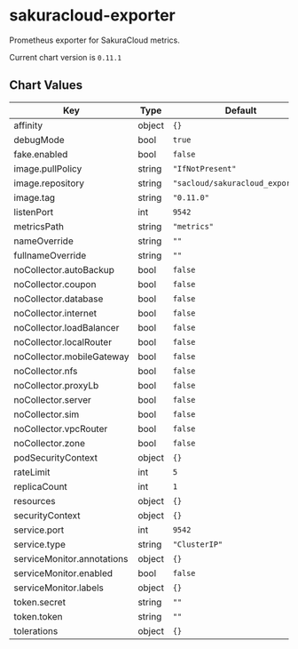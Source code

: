 sakuracloud-exporter
====================
Prometheus exporter for SakuraCloud metrics.

Current chart version is `0.11.1`





## Chart Values

| Key | Type | Default | Description |
|-----|------|---------|-------------|
| affinity | object | `{}` |  |
| debugMode | bool | `true` |  |
| fake.enabled | bool | `false` |  |
| image.pullPolicy | string | `"IfNotPresent"` |  |
| image.repository | string | `"sacloud/sakuracloud_exporter"` |  |
| image.tag | string | `"0.11.0"` |  |
| listenPort | int | `9542` |  |
| metricsPath | string | `"metrics"` |  |
| nameOverride | string | `""` |  |
| fullnameOverride | string | `""` |  |
| noCollector.autoBackup | bool | `false` |  |
| noCollector.coupon | bool | `false` |  |
| noCollector.database | bool | `false` |  |
| noCollector.internet | bool | `false` |  |
| noCollector.loadBalancer | bool | `false` |  |
| noCollector.localRouter | bool | `false` |  |
| noCollector.mobileGateway | bool | `false` |  |
| noCollector.nfs | bool | `false` |  |
| noCollector.proxyLb | bool | `false` |  |
| noCollector.server | bool | `false` |  |
| noCollector.sim | bool | `false` |  |
| noCollector.vpcRouter | bool | `false` |  |
| noCollector.zone | bool | `false` |  |
| podSecurityContext | object | `{}` |  |
| rateLimit | int | `5` |  |
| replicaCount | int | `1` |  |
| resources | object | `{}` |  |
| securityContext | object | `{}` |  |
| service.port | int | `9542` |  |
| service.type | string | `"ClusterIP"` |  |
| serviceMonitor.annotations | object | `{}` |  |
| serviceMonitor.enabled | bool | `false` |  |
| serviceMonitor.labels | object | `{}` |  |
| token.secret | string | `""` |  |
| token.token | string | `""` |  |
| tolerations | object | `{}` |  |
